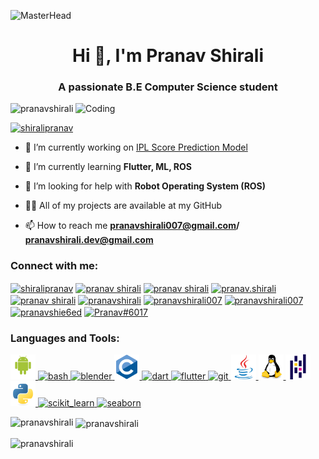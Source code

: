 ![MasterHead](https://user-images.githubusercontent.com/74038190/225813708-98b745f2-7d22-48cf-9150-083f1b00d6c9.gif)
<h1 align="center">Hi 👋, I'm Pranav Shirali</h1>
<h3 align="center">A passionate B.E Computer Science student</h3>
<img align="right" alt="Coding" width="400" src="https://media.giphy.com/media/JqmupuTVZYaQX5s094/giphy.gif">


<p align="left"> <img src="https://komarev.com/ghpvc/?username=pranavshirali&label=Profile%20views&color=0e75b6&style=flat" alt="pranavshirali" /> </p>

<p align="left"> <a href="https://twitter.com/shiralipranav" target="blank"><img src="https://img.shields.io/twitter/follow/shiralipranav?logo=twitter&style=for-the-badge" alt="shiralipranav" /></a> </p>

- 🔭 I’m currently working on [IPL Score Prediction Model](https://github.com/pranavshirali/IPL-Score-Predictor.git)

- 🌱 I’m currently learning **Flutter, ML, ROS**

- 🤝 I’m looking for help with **Robot Operating System (ROS)**

- 👨‍💻 All of my projects are available at my GitHub

- 📫 How to reach me **pranavshirali007@gmail.com/ pranavshirali.dev@gmail.com**

<h3 align="left">Connect with me:</h3>
<p align="left">
<a href="https://twitter.com/shiralipranav" target="blank"><img align="center" src="https://raw.githubusercontent.com/rahuldkjain/github-profile-readme-generator/master/src/images/icons/Social/twitter.svg" alt="shiralipranav" height="30" width="40" /></a>
<a href="https://linkedin.com/in/pranav shirali" target="blank"><img align="center" src="https://raw.githubusercontent.com/rahuldkjain/github-profile-readme-generator/master/src/images/icons/Social/linked-in-alt.svg" alt="pranav shirali" height="30" width="40" /></a>
<a href="https://stackoverflow.com/users/pranav shirali" target="blank"><img align="center" src="https://raw.githubusercontent.com/rahuldkjain/github-profile-readme-generator/master/src/images/icons/Social/stack-overflow.svg" alt="pranav shirali" height="30" width="40" /></a>
<a href="https://instagram.com/pranav.shirali" target="blank"><img align="center" src="https://raw.githubusercontent.com/rahuldkjain/github-profile-readme-generator/master/src/images/icons/Social/instagram.svg" alt="pranav.shirali" height="30" width="40" /></a>
<a href="https://dribbble.com/pranav shirali" target="blank"><img align="center" src="https://raw.githubusercontent.com/rahuldkjain/github-profile-readme-generator/master/src/images/icons/Social/dribbble.svg" alt="pranav shirali" height="30" width="40" /></a>
<a href="https://www.codechef.com/users/pranavshirali" target="blank"><img align="center" src="https://cdn.jsdelivr.net/npm/simple-icons@3.1.0/icons/codechef.svg" alt="pranavshirali" height="30" width="40" /></a>
<a href="https://www.hackerrank.com/pranavshirali007" target="blank"><img align="center" src="https://raw.githubusercontent.com/rahuldkjain/github-profile-readme-generator/master/src/images/icons/Social/hackerrank.svg" alt="pranavshirali007" height="30" width="40" /></a>
<a href="https://www.leetcode.com/pranavshirali007" target="blank"><img align="center" src="https://raw.githubusercontent.com/rahuldkjain/github-profile-readme-generator/master/src/images/icons/Social/leet-code.svg" alt="pranavshirali007" height="30" width="40" /></a>
<a href="https://auth.geeksforgeeks.org/user/pranavshie6ed" target="blank"><img align="center" src="https://raw.githubusercontent.com/rahuldkjain/github-profile-readme-generator/master/src/images/icons/Social/geeks-for-geeks.svg" alt="pranavshie6ed" height="30" width="40" /></a>
<a href="https://discord.gg/Pranav#6017" target="blank"><img align="center" src="https://raw.githubusercontent.com/rahuldkjain/github-profile-readme-generator/master/src/images/icons/Social/discord.svg" alt="Pranav#6017" height="30" width="40" /></a>
</p>

<h3 align="left">Languages and Tools:</h3>
<p align="left"> <a href="https://developer.android.com" target="_blank" rel="noreferrer"> <img src="https://raw.githubusercontent.com/devicons/devicon/master/icons/android/android-original-wordmark.svg" alt="android" width="40" height="40"/> </a> <a href="https://www.gnu.org/software/bash/" target="_blank" rel="noreferrer"> <img src="https://www.vectorlogo.zone/logos/gnu_bash/gnu_bash-icon.svg" alt="bash" width="40" height="40"/> </a> <a href="https://www.blender.org/" target="_blank" rel="noreferrer"> <img src="https://download.blender.org/branding/community/blender_community_badge_white.svg" alt="blender" width="40" height="40"/> </a> <a href="https://www.cprogramming.com/" target="_blank" rel="noreferrer"> <img src="https://raw.githubusercontent.com/devicons/devicon/master/icons/c/c-original.svg" alt="c" width="40" height="40"/> </a> <a href="https://dart.dev" target="_blank" rel="noreferrer"> <img src="https://www.vectorlogo.zone/logos/dartlang/dartlang-icon.svg" alt="dart" width="40" height="40"/> </a> <a href="https://flutter.dev" target="_blank" rel="noreferrer"> <img src="https://www.vectorlogo.zone/logos/flutterio/flutterio-icon.svg" alt="flutter" width="40" height="40"/> </a> <a href="https://git-scm.com/" target="_blank" rel="noreferrer"> <img src="https://www.vectorlogo.zone/logos/git-scm/git-scm-icon.svg" alt="git" width="40" height="40"/> </a> <a href="https://www.java.com" target="_blank" rel="noreferrer"> <img src="https://raw.githubusercontent.com/devicons/devicon/master/icons/java/java-original.svg" alt="java" width="40" height="40"/> </a> <a href="https://www.linux.org/" target="_blank" rel="noreferrer"> <img src="https://raw.githubusercontent.com/devicons/devicon/master/icons/linux/linux-original.svg" alt="linux" width="40" height="40"/> </a> <a href="https://pandas.pydata.org/" target="_blank" rel="noreferrer"> <img src="https://raw.githubusercontent.com/devicons/devicon/2ae2a900d2f041da66e950e4d48052658d850630/icons/pandas/pandas-original.svg" alt="pandas" width="40" height="40"/> </a> <a href="https://www.python.org" target="_blank" rel="noreferrer"> <img src="https://raw.githubusercontent.com/devicons/devicon/master/icons/python/python-original.svg" alt="python" width="40" height="40"/> </a> <a href="https://scikit-learn.org/" target="_blank" rel="noreferrer"> <img src="https://upload.wikimedia.org/wikipedia/commons/0/05/Scikit_learn_logo_small.svg" alt="scikit_learn" width="40" height="40"/> </a> <a href="https://seaborn.pydata.org/" target="_blank" rel="noreferrer"> <img src="https://seaborn.pydata.org/_images/logo-mark-lightbg.svg" alt="seaborn" width="40" height="40"/> </a> </p>

<p><img align="left" src="https://github-readme-stats.vercel.app/api/top-langs?username=pranavshirali&show_icons=true&locale=en&layout=compact" alt="pranavshirali" /></p>

<p>&nbsp;<img align="center" src="https://github-readme-stats.vercel.app/api?username=pranavshirali&show_icons=true&locale=en" alt="pranavshirali" /></p>

<p><img align="center" src="https://github-readme-streak-stats.herokuapp.com/?user=pranavshirali&" alt="pranavshirali" /></p>

